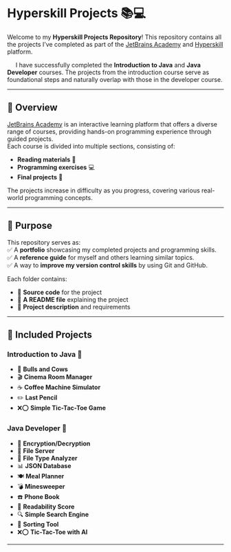 # Hyperskill Projects 📚💻

Welcome to my **Hyperskill Projects Repository**! This repository contains all the projects I’ve completed as part of the [JetBrains Academy](https://www.jetbrains.com/academy/) and [Hyperskill](https://hyperskill.org/) platform.

&nbsp;&nbsp;&nbsp;&nbsp; I have successfully completed the **Introduction to Java** and **Java Developer** courses. The projects from the introduction course serve as foundational steps and naturally overlap with those in the developer course.

---

## 🌟 Overview  

[JetBrains Academy](https://www.jetbrains.com/academy/) is an interactive learning platform that offers a diverse range of courses, providing hands-on programming experience through guided projects.  
Each course is divided into multiple sections, consisting of:  
- **Reading materials** 📖  
- **Programming exercises** 💻  
- **Final projects** 🚀  

The projects increase in difficulty as you progress, covering various real-world programming concepts.

---

## 🎯 Purpose  

This repository serves as:  
✅ A **portfolio** showcasing my completed projects and programming skills.  
✅ A **reference guide** for myself and others learning similar topics.  
✅ A way to **improve my version control skills** by using Git and GitHub.  

Each folder contains:  
- 📂 **Source code** for the project  
- 📝 **A README file** explaining the project  
- 📄 **Project description** and requirements  

---

## 📂 Included Projects  

### **Introduction to Java 🚀**
- 🔢 **Bulls and Cows**  
- 🎬 **Cinema Room Manager**  
- ☕ **Coffee Machine Simulator**  
- ✏️ **Last Pencil**  
- ❌⭕ **Simple Tic-Tac-Toe Game**  

### **Java Developer 🚀**
- 🔐 **Encryption/Decryption**  
- 📂 **File Server**  
- 📝 **File Type Analyzer**  
- 📊 **JSON Database**  
- 🍽️ **Meal Planner**  
- 💣 **Minesweeper**  
- ☎️ **Phone Book**  
- 📖 **Readability Score**  
- 🔍 **Simple Search Engine**  
- 🔢 **Sorting Tool**  
- ❌⭕ **Tic-Tac-Toe with AI**  

---